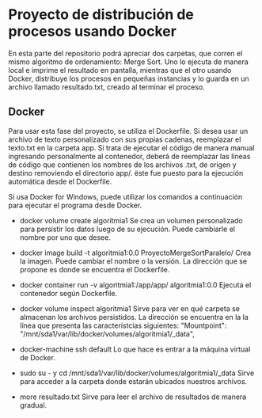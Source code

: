 # Proyecto de distribución de procesos usando Docker
En esta parte del repositorio podrá apreciar dos carpetas, que corren el mismo algoritmo de ordenamiento: Merge Sort. Uno lo ejecuta de manera local e imprime el resultado en pantalla, mientras que el otro usando Docker, distribuye los procesos en pequeñas instancias y lo guarda en un archivo llamado resultado.txt, creado al terminar el proceso.

## Docker
Para usar esta fase del proyecto, se utiliza el Dockerfile. Si desea usar un archivo de texto personalizado con sus propias cadenas, reemplazar el texto.txt en la carpeta app.
Si trata de ejecutar el código de manera manual ingresando personalmente al contenedor, deberá de reemplazar las líneas de código que contienen los nombres de los archivos .txt, de origen y destino removiendo el directorio app/. ëste fue puesto para la ejecución automática desde el Dockerfile.

Si usa Docker for Windows, puede utilizar los comandos a continuación para ejecutar el programa desde Docker.
* docker volume create algoritmia1
Se crea un volumen personalizado para persistir los datos luego de su ejecución. Puede cambiarle el nombre por uno que desee.

* docker image build -t algoritmia1:0.0  ProyectoMergeSortParalelo/
Crea la imagen. Puede cambiar el nombre o la versión. La dirección que se propone es donde se encuentra el Dockerfile.

* docker container run -v algoritmia1:/app/app/ algoritmia1:0.0
Ejecuta el contenedor según Dockerfile.

* docker volume inspect algoritmia1
Sirve para ver en qué carpeta se almacenan los archivos persistidos. La dirección se encuentra en la la línea que presenta las característcias siguientes:
"Mountpoint": "/mnt/sda1/var/lib/docker/volumes/algoritmia1/_data",


* docker-machine ssh default
Lo que hace es entrar a la máquina virtual de Docker.

* sudo su - y cd /mnt/sda1/var/lib/docker/volumes/algoritmia1/_data
Sirve para acceder a la carpeta donde estarán ubicados nuestros archivos.

* more resultado.txt
Sirve para leer el archivo de resultados de manera gradual.

